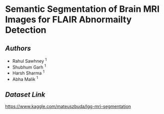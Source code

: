 # Semantic Segmentation of Brain MRI Images for FLAIR Abnormailty Detection  

## _Authors_
* Rahul Sawhney <sup>1</sup>
* Shubhum Garh <sup>1</sup>
* Harsh Sharma <sup>1</sup>
* Abha Malik <sup>1</sup>

## _Dataset Link_
https://www.kaggle.com/mateuszbuda/lgg-mri-segmentation
